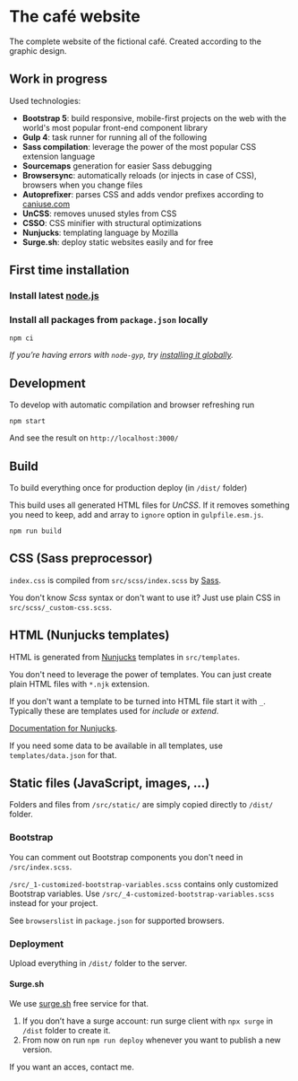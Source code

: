 # The café website

The complete website of the fictional café. Created according to the graphic design.

## Work in progress

Used technologies:

-   **Bootstrap 5**: build responsive, mobile-first projects on the web with the world's most popular front-end component library
-   **Gulp 4**: task runner for running all of the following
-   **Sass compilation**: leverage the power of the most popular CSS extension language
-   **Sourcemaps** generation for easier Sass debugging
-   **Browsersync**: automatically reloads (or injects in case of CSS), browsers when you change files
-   **Autoprefixer**: parses CSS and adds vendor prefixes according to [caniuse.com]()
-   **UnCSS**: removes unused styles from CSS
-   **CSSO**: CSS minifier with structural optimizations
-   **Nunjucks**: templating language by Mozilla
-   **Surge.sh**: deploy static websites easily and for free

## First time installation

### Install latest [node.js](https://nodejs.org/)

### Install all packages from `package.json` locally

```shell
npm ci
```

_If you’re having errors with `node-gyp`, try [installing it globally](https://github.com/nodejs/node-gyp#installation)._

## Development

To develop with automatic compilation and browser refreshing run

```shell
npm start
```

And see the result on `http://localhost:3000/`

## Build

To build everything once for production deploy (in `/dist/` folder)

This build uses all generated HTML files for _UnCSS_. If it removes something you need to keep, add and array to `ignore` option in `gulpfile.esm.js`.

```shell
npm run build
```

## CSS (Sass preprocessor)

`index.css` is compiled from `src/scss/index.scss` by [Sass](http://sass-lang.com/).

You don't know _Scss_ syntax or don't want to use it? Just use plain CSS in `src/scss/_custom-css.scss`.

## HTML (Nunjucks templates)

HTML is generated from [Nunjucks](https://mozilla.github.io/nunjucks/) templates in `src/templates`.

You don't need to leverage the power of templates. You can just create plain HTML files with `*.njk` extension.

If you don't want a template to be turned into HTML file start it with `_`. Typically these are templates used for _include_ or _extend_.

[Documentation for Nunjucks](https://mozilla.github.io/nunjucks/templating.html).

If you need some data to be available in all templates, use `templates/data.json` for that.

## Static files (JavaScript, images, …)

Folders and files from `/src/static/` are simply copied directly to `/dist/` folder.

### Bootstrap

You can comment out Bootstrap components you don't need in `/src/index.scss`.

`/src/_1-customized-bootstrap-variables.scss` contains only customized Bootstrap variables. Use `/src/_4-customized-bootstrap-variables.scss` instead for your project.

See `browserslist` in `package.json` for supported browsers.

### Deployment

Upload everything in `/dist/` folder to the server.

#### Surge.sh

We use [surge.sh](https://surge.sh) free service for that.

1. If you don’t have a surge account: run surge client with `npx surge` in `/dist` folder to create it.
1. From now on run `npm run deploy` whenever you want to publish a new version.

If you want an acces, contact me.
